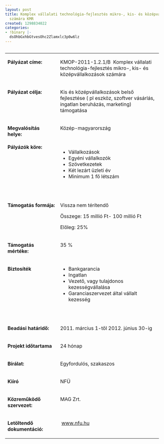 ```yaml
---
layout: post
title: Komplex vállalati technológia-fejlesztés mikro-, kis- és középvállalkozások
  számára KMR
created: 1298834022
categories:
- !binary |-
  dsOhbGxhbGtvesOhc2Zlamxlc3p0w6lz
---
```

<table align="left" border="0" cellpadding="0" cellspacing="0"><tbody><tr align="left" valign="top"><td valign="top" width="187"><p><strong>Pályázat címe:</strong></p></td><td valign="top" width="428"><p>KMOP-2011-1.2.1/B&nbsp; Komplex vállalati technológia-fejlesztés mikro-, kis- és középvállalkozások számára</p></td></tr><tr align="left" valign="top"><td valign="top" width="187"><p><strong>Pályázat célja:</strong></p></td><td valign="top" width="428"><p>Kis és középvállalkozások belső fejlesztése ( pl eszköz, szoftver vásárlás, ingatlan beruházás, marketing) támogatása</p></td></tr><tr align="left" valign="top"><td valign="top" width="187"><p><strong>Megvalósítás helye:&nbsp;</strong></p></td><td valign="top" width="428"><p>Közép-magyarország</p></td></tr><tr align="left" valign="top"><td valign="top" width="187"><strong>Pályázók köre:&nbsp;</strong></td><td valign="top" width="428"><ul><li>Vállalkozások</li><li>Egyéni vállalkozók</li><li>Szövetkezetek</li><li>Két lezárt üzleti év</li><li>Minimum 1 fő létszám</li></ul><p>&nbsp;</p></td></tr><tr align="left" valign="top"><td valign="top" width="187"><p><strong>Támogatás formája:</strong></p></td><td valign="top" width="428"><p>Vissza nem térítendő</p><p>Összege: 15 millió Ft- 100 millió Ft</p><p>Előleg: 25%</p></td></tr><tr align="left" valign="top"><td valign="top" width="187"><p><strong>Támogatás mértéke:</strong></p></td><td valign="top" width="428"><p>35 %</p></td></tr><tr align="left" valign="top"><td valign="top" width="187"><p><strong>Biztosíték</strong></p></td><td valign="top" width="428"><ul><li>Bankgarancia</li><li>Ingatlan&nbsp;&nbsp;</li><li>Vezető, vagy tulajdonos kezességvállalása</li><li>Garanciaszervezet által vállalt kezesség</li></ul><p>&nbsp;</p></td></tr><tr align="left" valign="top"><td valign="top" width="187"><p><strong>Beadási határidő:</strong></p></td><td valign="top" width="428"><p>2011. március 1-től 2012. június 30-ig</p></td></tr><tr align="left" valign="top"><td valign="top" width="187"><p><strong>Projekt időtartama</strong></p></td><td valign="top" width="428"><p>24 hónap</p></td></tr><tr align="left" valign="top"><td valign="top" width="187"><p><strong>Bírálat:</strong></p></td><td valign="top" width="428"><p>Egyfordulós, szakaszos</p></td></tr><tr align="left" valign="top"><td valign="top" width="187"><p><strong>Kiíró</strong></p></td><td valign="top" width="428"><p>NFÜ</p></td></tr><tr align="left" valign="top"><td valign="top" width="187"><p><strong>Közreműködő szervezet:</strong></p></td><td valign="top" width="428"><p>MAG Zrt.</p></td></tr><tr align="left" valign="top"><td valign="top" width="187"><p><strong>Letöltendő dokumentáció:</strong></p></td><td valign="top" width="428"><p>&nbsp;<a href="http://www.nfu.hu/">www.nfu.hu</a></p></td></tr></tbody></table><p>&nbsp;</p>&nbsp;<p>&nbsp;</p>
